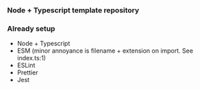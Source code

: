### Node + Typescript template repository

### Already setup
- Node + Typescript
- ESM (minor annoyance is filename + extension on import. See index.ts:1)
- ESLint
- Prettier
- Jest
